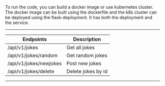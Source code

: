 
To run the code, you can build a docker image or use kubernetes cluster.
The docker image can be built using the dockerfile and the k8s cluster can be deployed using
the flask-deployment. It has both the deployment and the service.


----------------------------------------------------------------------------------
| Endpoints | Description |
| ----------- | ----------- |
| /api/v1/jokes | Get all jokes |
| /api/v1/jokes/random     | Get random jokes |
| /api/v1/jokes/newjokes    | Post new jokes |
| /api/v1/jokes/delete     | Delete jokes by id |

------------------------------------------------------------------------------------
